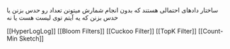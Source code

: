 ساختار دادهای احتمالی هستند که بدون انجام شمارش میتونن تعداد رو حدس بزنن یا حدس بزنن که یه آیتم توی لیست هست یا نه

[[HyperLogLog]]
[[Bloom Filters]]
[[Cuckoo Filter]]
[[TopK Filter]]
[[Count-Min Sketch]]